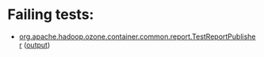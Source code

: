 # Failing tests: 

 * [org.apache.hadoop.ozone.container.common.report.TestReportPublisher](hadoop-hdds/container-service/org.apache.hadoop.ozone.container.common.report.TestReportPublisher.txt) ([output](hadoop-hdds/container-service/org.apache.hadoop.ozone.container.common.report.TestReportPublisher-output.txt/))
